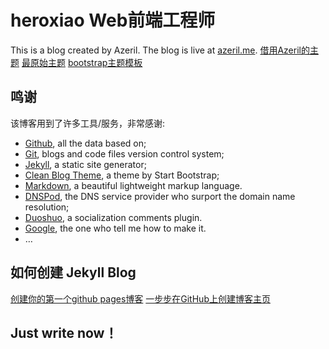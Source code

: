 # heroxiao Web前端工程师

This is a blog created by Azeril. The blog is live at [azeril.me](http://azeril.me/).
[借用Azeril的主题](https://github.com/Azeril/azeril.github.io)
[最原始主题](https://github.com/BlackrockDigital/startbootstrap-clean-blog-jekyll)
[bootstrap主题模板](http://startbootstrap.com/)
## 鸣谢

该博客用到了许多工具/服务，非常感谢:

* [Github](https://github.com/), all the data based on;
* [Git](https://git-scm.com/), blogs and code files version control system;
* [Jekyll](http://jekyllrb.com/), a static site generator;
* [Clean Blog Theme](https://github.com/IronSummitMedia/startbootstrap-clean-blog-jekyll), a theme by Start Bootstrap;
* [Markdown](https://daringfireball.net/projects/markdown/), a beautiful lightweight markup language.
* [DNSPod](https://www.dnspod.cn/), the DNS service provider who surport the domain name resolution;
* [Duoshuo](http://duoshuo.com/), a socialization comments plugin.
* [Google](http://google.com), the one who tell me how to make it.
* …

## 如何创建 Jekyll Blog

[创建你的第一个github pages博客](http://azeril.me/blog/Build-Your-First-GitHub-Pages-Blog.html)
[一步步在GitHub上创建博客主页](http://www.pchou.info/web-build/2014/07/04/build-github-blog-page-08.html)

## Just write now！
